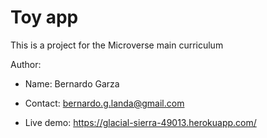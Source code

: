 # Toy app

This is a project for the Microverse main curriculum

Author:

* Name:
Bernardo Garza

* Contact:
bernardo.g.landa@gmail.com

* Live demo:
https://glacial-sierra-49013.herokuapp.com/
